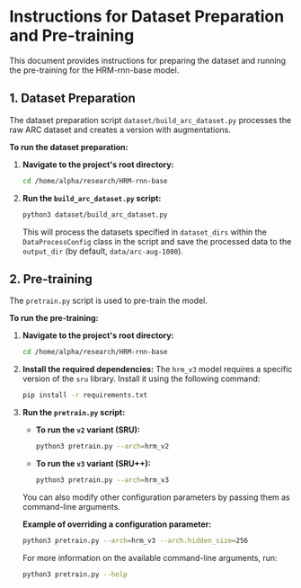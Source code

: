 
# Instructions for Dataset Preparation and Pre-training

This document provides instructions for preparing the dataset and running the pre-training for the HRM-rnn-base model.

## 1. Dataset Preparation

The dataset preparation script `dataset/build_arc_dataset.py` processes the raw ARC dataset and creates a version with augmentations.

**To run the dataset preparation:**

1.  **Navigate to the project's root directory:**
    ```bash
    cd /home/alpha/research/HRM-rnn-base
    ```

2.  **Run the `build_arc_dataset.py` script:**
    ```bash
    python3 dataset/build_arc_dataset.py
    ```
    This will process the datasets specified in `dataset_dirs` within the `DataProcessConfig` class in the script and save the processed data to the `output_dir` (by default, `data/arc-aug-1000`).

## 2. Pre-training

The `pretrain.py` script is used to pre-train the model.

**To run the pre-training:**

1.  **Navigate to the project's root directory:**
    ```bash
    cd /home/alpha/research/HRM-rnn-base
    ```

2.  **Install the required dependencies:**
    The `hrm_v3` model requires a specific version of the `sru` library. Install it using the following command:
    ```bash
    pip install -r requirements.txt
    ```

3.  **Run the `pretrain.py` script:**

    *   **To run the `v2` variant (SRU):**
        ```bash
        python3 pretrain.py --arch=hrm_v2
        ```

    *   **To run the `v3` variant (SRU++):**
        ```bash
        python3 pretrain.py --arch=hrm_v3
        ```

    You can also modify other configuration parameters by passing them as command-line arguments.

    **Example of overriding a configuration parameter:**
    ```bash
    python3 pretrain.py --arch=hrm_v3 --arch.hidden_size=256
    ```

    For more information on the available command-line arguments, run:
    ```bash
    python3 pretrain.py --help
    ```
